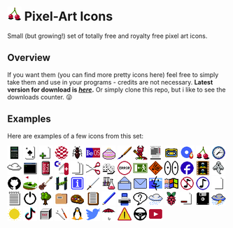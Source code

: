 # ![](https://github.com/tstamborski/pixelart-icons/blob/main/png/cherries32.png) Pixel-Art Icons
Small (but growing!) set of totally free and royalty free pixel art icons. 

## Overview
If you want them (you can find more pretty icons here) feel free to simply take them and use in your programs - credits are not necessary. __Latest version for download is [*here*](https://github.com/tstamborski/pixelart-icons/releases/download/v2024.03/pixelart-icons-2024-03.zip).__ Or simply clone this repo, but i like to see the downloads counter. 😜

## Examples
Here are examples of a few icons from this set:

![](png/2nd-calc32.png)
![](png/ace32.png)
![](png/add-file32.png)
![](png/amiga32.png)
![](png/ant32.png)
![](png/beos32.png)
![](png/birthday32.png)
![](png/brush32.png)
![](png/bsd32.png)
![](png/calendar32.png)
![](png/cassette32.png)
![](png/cdburner32.png)
![](png/cherries32.png)
![](png/clock32.png)
![](png/cloudy32.png)
![](png/cmd32.png)
![](png/coke32.png)
![](png/commodore-tool32.png)
![](png/copy32.png)
![](png/cut32.png)
![](png/dices32.png)
![](png/error32.png)
![](png/exit32.png)
![](png/explosive32.png)
![](png/eyes32.png)
![](png/facebook32.png)
![](png/film32.png)
![](png/ghost32.png)
![](png/github32.png)
![](png/golf32.png)
![](png/guitar32.png)
![](png/haiku32.png)
![](png/info32.png)
![](png/katana32.png)
![](png/laboratory32.png)
![](png/letter-open32.png)
![](png/letter32.png)
![](png/macos32.png)
![](png/mswindows32.png)
![](png/music-off32.png)
![](png/music-on32.png)
![](png/newfile32.png)
![](png/notatnik32.png)
![](png/off32.png)
![](png/old-tree32.png)
![](png/openfile32.png)
![](png/palette32.png)
![](png/paste32.png)
![](png/pencil32.png)
![](png/printer32.png)
![](png/question32.png)
![](png/rainy32.png)
![](png/raspberrypi32.png)
![](png/remove-file32.png)
![](png/savefile32.png)
![](png/stormy32.png)
![](png/sunny32.png)
![](png/tiktok32-v2.png)
![](png/tnt32.png)
![](png/tools32.png)
![](png/tux32.png)
![](png/twitter32.png)
![](png/umbrella32.png)
![](png/warning32.png)
![](png/wheel32.png)
![](png/youtube32.png)
